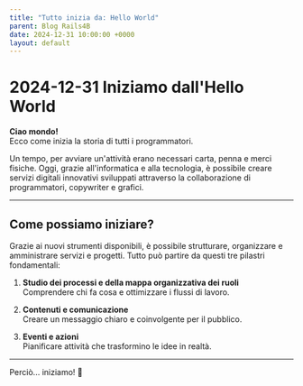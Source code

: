 ```yaml
---
title: "Tutto inizia da: Hello World"
parent: Blog Rails4B
date: 2024-12-31 10:00:00 +0000
layout: default
---
```


# 2024-12-31 Iniziamo dall'Hello World

**Ciao mondo!**  
Ecco come inizia la storia di tutti i programmatori.  

Un tempo, per avviare un'attività erano necessari carta, penna e merci fisiche. Oggi, grazie all'informatica e alla tecnologia, è possibile creare servizi digitali innovativi sviluppati attraverso la collaborazione di programmatori, copywriter e grafici.

---

## Come possiamo iniziare?
Grazie ai nuovi strumenti disponibili, è possibile strutturare, organizzare e amministrare servizi e progetti. Tutto può partire da questi tre pilastri fondamentali:

1. **Studio dei processi e della mappa organizzativa dei ruoli**  
   Comprendere chi fa cosa e ottimizzare i flussi di lavoro.

2. **Contenuti e comunicazione**  
   Creare un messaggio chiaro e coinvolgente per il pubblico.

3. **Eventi e azioni**  
   Pianificare attività che trasformino le idee in realtà.

---

Perciò... iniziamo! 🎉
